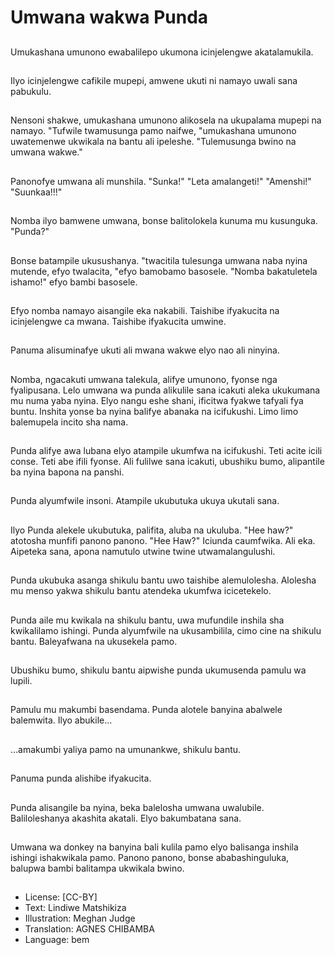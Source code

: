 # Umwana wakwa Punda

##
Umukashana umunono ewabalilepo ukumona icinjelengwe akatalamukila.

##
Ilyo icinjelengwe cafikile mupepi, amwene ukuti ni namayo uwali sana pabukulu.

##
Nensoni shakwe, umukashana umunono alikosela na ukupalama mupepi na namayo. "Tufwile twamusunga pamo naifwe, "umukashana umunono uwatemenwe ukwikala na bantu ali ipeleshe. "Tulemusunga bwino na umwana wakwe."

##
Panonofye umwana ali munshila. "Sunka!" "Leta amalangeti!" "Amenshi!" "Suunkaa!!!"

##
Nomba ilyo bamwene umwana, bonse balitolokela kunuma mu kusunguka. "Punda?"

##
Bonse batampile ukusushanya. "twacitila tulesunga umwana naba nyina mutende, efyo twalacita, "efyo bamobamo basosele. "Nomba bakatuletela ishamo!" efyo bambi basosele.

##
Efyo nomba namayo aisangile eka nakabili. Taishibe ifyakucita na icinjelengwe ca mwana. Taishibe ifyakucita umwine.

##
Panuma alisuminafye ukuti ali mwana wakwe elyo nao ali ninyina.

##
Nomba, ngacakuti umwana talekula, alifye umunono, fyonse nga fyalipusana. Lelo umwana wa punda alikulile sana icakuti aleka ukukumana mu numa yaba nyina. Elyo nangu eshe shani, ificitwa fyakwe tafyali fya buntu. Inshita yonse ba nyina balifye abanaka na icifukushi. Limo limo balemupela incito sha nama.

##
Punda alifye awa lubana elyo atampile ukumfwa na icifukushi. Teti acite icili conse. Teti abe ifili fyonse. Ali fulilwe sana icakuti, ubushiku bumo, alipantile ba nyina bapona na panshi.

##
Punda alyumfwile insoni. Atampile ukubutuka ukuya ukutali sana.

##
Ilyo Punda alekele ukubutuka, palifita, aluba na ukuluba. "Hee haw?" atotosha munfifi panono panono. "Hee Haw?" Iciunda caumfwika. Ali eka. Aipeteka sana, apona namutulo utwine twine utwamalangulushi.

##
Punda ukubuka asanga shikulu bantu uwo taishibe alemulolesha. Alolesha mu menso yakwa shikulu bantu atendeka ukumfwa icicetekelo.

##
Punda aile mu kwikala na shikulu bantu, uwa mufundile inshila sha kwikalilamo ishingi. Punda alyumfwile na ukusambilila, cimo cine na shikulu bantu. Baleyafwana na ukusekela pamo.

##
Ubushiku bumo, shikulu bantu aipwishe punda ukumusenda pamulu wa lupili.

##
Pamulu mu makumbi basendama. Punda alotele banyina abalwele balemwita. Ilyo abukile...

##
...amakumbi yaliya pamo na umunankwe, shikulu bantu.

##
Panuma punda alishibe ifyakucita.

##
Punda alisangile ba nyina, beka balelosha umwana uwalubile. Baliloleshanya akashita akatali. Elyo bakumbatana sana.

##
Umwana wa donkey na banyina bali kulila pamo elyo balisanga inshila ishingi ishakwikala pamo. Panono panono, bonse ababashinguluka, balupwa bambi balitampa ukwikala bwino.

##
* License: [CC-BY]
* Text: Lindiwe Matshikiza
* Illustration: Meghan Judge
* Translation: AGNES CHIBAMBA
* Language: bem
